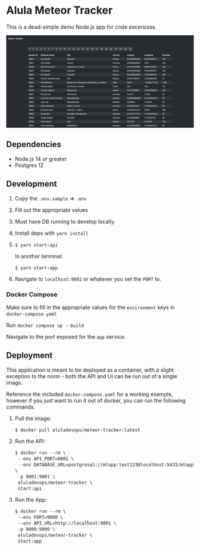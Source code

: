 # Alula Meteor Tracker

This is a dead-simple demo Node.js app for code excersizes.

![Screenshot](./docs/screenshot.png)

## Dependencies

- Node.js 14 or greater
- Postgres 12

## Development

1. Copy the `.env.sample` => `.env`
2. Fill out the appropriate values
3. Must have DB running to develop locally.

4. Install deps with `yarn install`

5. ```
   $ yarn start:api
   ```

   In another terminal:

   ```
   $ yarn start:app
   ```

6. Navigate to `localhost:9001` or whatever you set the `PORT` to.

### Docker Compose

Make sure to fill in the appropriate values for the `environment` keys in `docker-compose.yaml`

Run `docker compose up --build`

Navigate to the port exposed for the `app` service.

## Deployment

This application is meant to be deployed as a container, with a slight exception to the norm - both the API and UI can be run out of a single image.

Reference the included `docker-compose.yaml` for a working example, however if you _just_ want to run it out of docker, you can run the following commands.

1. Pull the image:

   ```
   $ docker pull aluladevops/meteor-tracker:latest
   ```

2. Run the API:

   ```
   $ docker run --rm \
    --env API_PORT=9001 \
    --env DATABASE_URL=postgresql://mtapp:test123@localhost:5433/mtapp \
    -p 9001:9001 \
    aluladevops/meteor-tracker \
    start:api
   ```

3. Run the App:

   ```
   $ docker run --rm \
    --env PORT=9000 \
    --env API_URL=http://localhost:9001 \
    -p 9000:9000 \
    aluladevops/meteor-tracker \
    start:app
   ```

